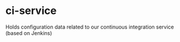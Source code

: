 # ci-service
Holds configuration data related to our continuous integration service (based on Jenkins)
